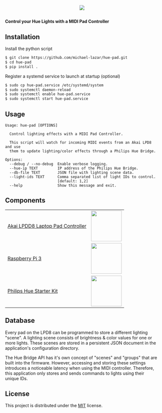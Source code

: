 # <p align="center"><img src="https://github.com/michael-lazar/hue-pad/blob/master/images/logo.png"></img></p>

**Control your Hue Lights with a MIDI Pad Controller**

Installation
------------

Install the python script

```bash
$ git clone https://github.com/michael-lazar/hue-pad.git
$ cd hue-pad
$ pip install .
```

Register a systemd service to launch at startup (optional)

```bash
$ sudo cp hue-pad.service /etc/systemd/system
$ sudo systemctl daemon-reload
$ sudo systemctl enable hue-pad.service
$ sudo systemctl start hue-pad.service
```

Usage
-----
```
Usage: hue-pad [OPTIONS]

  Control lighting effects with a MIDI Pad Controller.

  This script will watch for incoming MIDI events from an Akai LPD8 and use
  them to update lighting/color effects through a Philips Hue Bridge.

Options:
  --debug / --no-debug  Enable verbose logging.
  --hue-ip TEXT         IP address of the Philips Hue Bridge.
  --db-file TEXT        JSON file with lighting scene data.
  --light-ids TEXT      Comma separated list of light IDs to control.
                        [default: 1,2]
  --help                Show this message and exit.
```

Components
----------

<table>
  <tr>
    <td><a href="http://www.akaipro.com/products/pad-controllers/lpd-8">Akai LPDD8 Laptop Pad Controller</a></td>
    <td align="center"><img src="https://github.com/michael-lazar/hue-pad/blob/master/images/lpd8.png" height=100></img></td>
  </tr>
  <tr>
    <td><a href="https://www.raspberrypi.org/products/raspberry-pi-3-model-b/">Raspberry Pi 3</a></td>
    <td align="center"><img src="https://github.com/michael-lazar/hue-pad/blob/master/images/raspberry_pi_3.png" height=100></img></td>
  </tr>
  <tr>
    <td><a href="http://www2.meethue.com/en-us/p/046677456214">Philips Hue Starter Kit</a></td>
    <td align="center"><img src="https://github.com/michael-lazar/hue-pad/blob/master/images/hue_light.png" height=100></img></td>
  </tr>
</table>

Database
--------

Every pad on the LPD8 can be programmed to store a different lighting
"scene". A lighting scene consists of brightness & color values for
one or more lights. These scenes are stored in a persistent JSON
document in the application's configuration directory.

The Hue Bridge API has it's own concept of "scenes" and "groups" that
are built into the firmware. However, accessing and storing these
settings introduces a noticeable latency when using the MIDI controller.
Therefore, this application only stores and sends commands to lights
using their unique IDs.

License
-------

This project is distributed under the [MIT](https://github.com/michael-lazar/hue-pad/blob/master/LICENSE) license.

